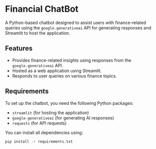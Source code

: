 # Financial ChatBot

A Python-based chatbot designed to assist users with finance-related queries using the `google.generativeai` API for generating responses and Streamlit to host the application.

## Features
- Provides finance-related insights using responses from the `google.generativeai` API.
- Hosted as a web application using Streamlit.
- Responds to user queries on various finance topics.

## Requirements
To set up the chatbot, you need the following Python packages:

- `streamlit` (for hosting the application)
- `google-generativeai` (for generating AI responses)
- `requests` (for API requests)

You can install all dependencies using:

```bash
pip install -r requirements.txt
